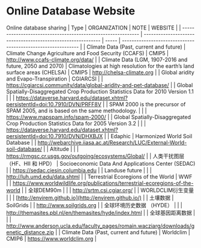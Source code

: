 # Online Database Website
Online database sharing
| Type                                                         | ORGANIZATION                                                 | NOTE  | WEBSITE                                                      |
| ------------------------------------------------------------ | ------------------------------------------------------------ | ----- | ------------------------------------------------------------ |
| Climate Data (Past, current and future)                      | Climate Change Agriculture and Food Security (CCAFS)         | CMIP5 | http://www.ccafs-climate.org/data/                           |
| Climate Data (LGM, 1907-2016 and future, 2050 and 2070)      | Climatologies at high resolution for the earth’s land surface areas (CHELSA) | CMIP5 | http://chelsa-climate.org                                    |
| Global aridity and Evapo-Transpiration                       | CGIARCSI                                                     |       | https://cgiarcsi.community/data/global-aridity-and-pet-database/ |
| Global Spatially-Disaggregated Crop Production Statistics Data for 2010 Version 1.1 |                                                              |       | https://dataverse.harvard.edu/dataset.xhtml?persistentId=doi:10.7910/DVN/PRFF8V |
| SPAM 2000 is the precursor of SPAM 2005, and is based on the same methodology. |                                                              |       | https://www.mapspam.info/spam-2000/                          |
| Global Spatially-Disaggregated Crop Production Statistics Data for 2005 Version 3.2 |                                                              |       | https://dataverse.harvard.edu/dataset.xhtml?persistentId=doi:10.7910/DVN/DHXBJX |
| Edaphic                                                      | Harmonized World Soil Database                               |       | http://webarchive.iiasa.ac.at/Research/LUC/External-World-soil-database/ |
| Altitude                                                     |                                                              |       | https://rmgsc.cr.usgs.gov/outgoing/ecosystems/Global/        |
| 人类干扰图层（HF、HII 和 HPD）                               | Socioeconomic Data And Applications Center (SEDAC)           |       | https://sedac.ciesin.columbia.edu                            |
| Landuse future                                               |                                                              |       | http://luh.umd.edu/data.shtml                                |
| Terrestrial Ecoregions of the World                          | WWF                                                          |       | https://www.worldwildlife.org/publications/terrestrial-ecoregions-of-the-world |
| 全球DEM90m                                                   |                                                              |       | http://srtm.csi.cgiar.org/                                   |
| WORLDCLIM衍生变量                                            |                                                              |       | [http://envirem.github.io](http://envirem.github.io/)        |
| 土壤数据                                                     | SoilGrids                                                    |       | http://www.soilgrids.org                                     |
| 全球环境历史数据 （HYDE）                                    |                                                              |       | http://themasites.pbl.nl/en/themasites/hyde/index.html       |
| 全球基因距离数据                                             |                                                              |       | http://www.anderson.ucla.edu/faculty_pages/romain.wacziarg/downloads/genetic_distance.zip |
|      Climate Data (Past, current and future)         |                         Worldclim                                             |   CMIP6     | https://www.worldclim.org |                                                        

